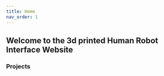 ```yaml
---
title: Home
nav_order: 1
---
```


## Welcome to the 3d printed Human Robot Interface Website

### Projects
